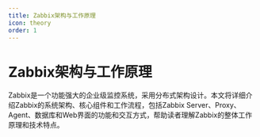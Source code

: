 ```yaml
---
title: Zabbix架构与工作原理
icon: theory
order: 1
---
```


# Zabbix架构与工作原理

Zabbix是一个功能强大的企业级监控系统，采用分布式架构设计。本文将详细介绍Zabbix的系统架构、核心组件和工作流程，包括Zabbix Server、Proxy、Agent、数据库和Web界面的功能和交互方式，帮助读者理解Zabbix的整体工作原理和技术特点。
